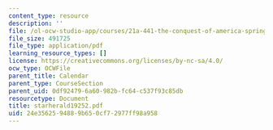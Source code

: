 ```yaml
---
content_type: resource
description: ''
file: /ol-ocw-studio-app/courses/21a-441-the-conquest-of-america-spring-2004/24e3562594889b650cf72977ff98a958_starherald19252.pdf
file_size: 491725
file_type: application/pdf
learning_resource_types: []
license: https://creativecommons.org/licenses/by-nc-sa/4.0/
ocw_type: OCWFile
parent_title: Calendar
parent_type: CourseSection
parent_uid: 0df92479-6a60-982b-fc64-c537f93c85db
resourcetype: Document
title: starherald19252.pdf
uid: 24e35625-9488-9b65-0cf7-2977ff98a958
---
```

